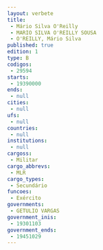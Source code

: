 ```yaml
---
layout: verbete
title:
 - Mário Silva O'Reilly
 - MARIO SILVA O'REILLY SOUSA
 - O'REILLY, Mário Silva
published: true
edition: 1  
type: B
codigos: 
 - 29594
starts: 
 - 19390000
ends: 
 - null 
cities: 
 - null 
ufs: 
 - null 
countries: 
 - null 
institutions: 
 - null 
cargoss: 
 - Militar
cargo_abbrevs: 
 - MLR
cargo_types: 
 - Secundário
funcoes: 
 - Exército
governments: 
 - GETULIO VARGAS
government_inis: 
 - 19301103
government_ends: 
 - 19451029
---
```


